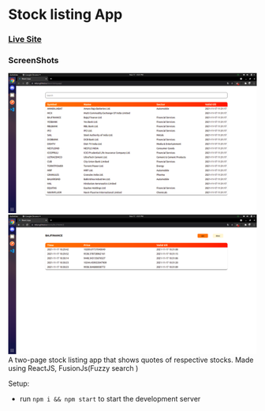 # Stock listing App
### [Live Site](https://m6un.github.io/Stock-listing-app/)
### ScreenShots
![Chat Application](./Screenshots/s1.png)
![Chat Application](./Screenshots/s2.png)
A two-page stock listing app that shows quotes of respective stocks. Made using ReactJS, FusionJs(Fuzzy search )

Setup:
- run ```npm i && npm start``` to start the development server
